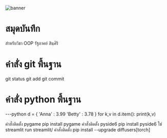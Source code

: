 ![banner](https://picsum.photos/800/250)

# สมุดบันทึก
สำหรับวิชา OOP 
รัฐภาคย์ สินฺศิริ
# คำสั่ง git พื้นฐาน
git status git add git commit
# คำสั่ง python พื้นฐาน
---python d = { 'Anna' : 3.99 'Betty' : 3.78 } for k,v in d.item(): print(k,v)

คำสั่งติดตั้ง pygame
pip install pygame
คำสั่งติดตั้ง pyside6
pip install pyside6
ใช่ streamlit run streamlit/
คำสั่งติดตั้ง pip install --upgrade diffusers[torch]

